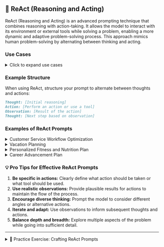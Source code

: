 ## 🤔 ReAct (Reasoning and Acting)

ReAct (Reasoning and Acting) is an advanced prompting technique that combines reasoning with action-taking. It allows the model to interact with its environment or external tools while solving a problem, enabling a more dynamic and adaptive problem-solving process. This approach mimics human problem-solving by alternating between thinking and acting.

### Use Cases

<details>
<summary>Click to expand use cases</summary>

- **Interactive problem-solving:** Allows for real-time adjustments based on new information
- **Information retrieval and synthesis:** Enables the model to gather and process information from various sources
- **Decision-making in dynamic environments:** Facilitates adaptive decision-making in changing scenarios

</details>

### Example Structure

When using ReAct, structure your prompt to alternate between thoughts and actions:

```markdown
Thought: [Initial reasoning]
Action: [Perform an action or use a tool]
Observation: [Result of the action]
Thought: [Next step based on observation]
```

### Examples of ReAct Prompts

<details>
<summary>Customer Service Workflow Optimization</summary>

**Prompt:** Let's use the ReAct method of prompting to optimize our customer service workflow:

**Thought:** We need to analyze our current performance first.
> **Action:** Query CRM system for average response time, resolution rate, and customer satisfaction scores over the last quarter.
> 
> **Observation:** Average response time is 4 hours, resolution rate is 85%, and customer satisfaction score is 7.5/10.

**Thought:** These metrics seem suboptimal. Let's check customer feedback for common complaints.
> **Action:** Analyze recent customer feedback surveys for recurring themes.
> 
> **Observation:** Many customers complain about long wait times and having to repeat information to multiple agents.

[Continue with the remaining steps...]

Now, apply this ReAct process to optimize another aspect of your business operations, such as inventory management or employee onboarding.
</details>

<details>
<summary>Vacation Planning</summary>

**Prompt:** Let's use the ReAct method of prompting to plan a vacation:

**Thought:** We need to start by comparing potential destinations.
> **Action:** Search travel websites for top-rated destinations within our budget and preferred climate.
> 
> **Observation:** Three destinations fit our criteria: Bali, Croatia, and Costa Rica.

**Thought:** Let's compare flight prices to these destinations.
> **Action:** Check flight comparison websites for prices during our preferred travel dates.
> 
> **Observation:** Flights to Bali are most expensive, while Croatia offers the best deals.

[Continue with the remaining steps...]

Now, apply this ReAct process to plan a different type of trip, such as a road trip or a city break, using real-time information from travel websites.
</details>

<details>
<summary>Personalized Fitness and Nutrition Plan</summary>

**Prompt:** Let's use ReAct method of prompting to create a personalized fitness and nutrition plan:

**Thought:** We need to start by assessing current fitness level and health status.
> **Action:** Input age, height, weight, and activity level into a BMI calculator.
> 
> **Observation:** BMI is 27.5, which falls in the overweight category.

**Thought:** We should set specific fitness goals.
> **Action:** Use a SMART goal setting template to define fitness objectives.
> 
> **Observation:** Goal set: Lose 10% body weight in 6 months and run a 5K race.

[Continue with the remaining steps...]

Now, apply this ReAct process to create a wellness plan for managing a specific health condition, such as high blood pressure or diabetes, using reputable health websites and tools.
</details>

<details>
<summary>Career Advancement Plan</summary>

**Prompt:** Let's use ReAct method of prompting to create a career advancement plan:

**Thought:** We need to start by assessing current skills and identifying gaps.
> **Action:** Take an online skills assessment test relevant to your industry.
> 
> **Observation:** Test results show strong leadership skills but a need for improvement in data analysis.

**Thought:** Let's research in-demand skills in the industry.
> **Action:** Check job postings and industry reports for frequently mentioned skills.
> 
> **Observation:** Data visualization and machine learning are highly sought after in current job listings.

[Continue with the remaining steps...]

Now, apply this ReAct process to create a professional development plan for a different career goal, such as transitioning to a new industry or starting a business, using real job market data and learning resources.
</details>

### 💡 Pro Tips for Effective ReAct Prompts

1. **Be specific in actions:** Clearly define what action should be taken or what tool should be used.
2. **Use realistic observations:** Provide plausible results for actions to maintain the flow of the process.
3. **Encourage diverse thinking:** Prompt the model to consider different angles or alternative actions.
4. **Iterate and adapt:** Use observations to inform subsequent thoughts and actions.
5. **Balance depth and breadth:** Explore multiple aspects of the problem while going into sufficient detail.

---

<details>
<summary>📝 Practice Exercise: Crafting ReAct Prompts</summary>

1. Choose a complex, multi-step problem from your field of interest or daily life.
2. Write a ReAct prompt that guides the AI through the problem-solving process, including at least 5 Thought-Action-Observation cycles.
3. Test your prompt with an AI model and evaluate the response.
4. Refine your prompt to improve the logical flow and problem-solving approach.
5. Share your original prompt, the AI's response, and your refined version in the comments below.

This exercise will help you master the art of creating effective ReAct prompts for various scenarios.

</details>
